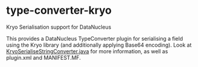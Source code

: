 type-converter-kryo
===================

Kryo Serialisation support for DataNucleus

This provides a DataNucleus TypeConverter plugin for serialising a field
using the Kryo library (and additionally applying Base64 encoding).
Look at <a href="https://github.com/datanucleus/type-converter-kryo/blob/master/src/main/java/org/datanucleus/store/types/converters/KryoSerialiseStringConverter.java">KryoSerialiseStringConverter.java</a> for more information, as well as plugin.xml and MANIFEST.MF.
